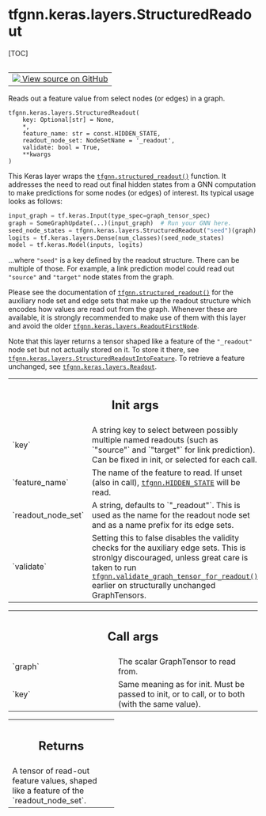 # tfgnn.keras.layers.StructuredReadout

[TOC]

<!-- Insert buttons and diff -->

<table class="tfo-notebook-buttons tfo-api nocontent" align="left">
<td>
  <a target="_blank" href="https://github.com/tensorflow/gnn/tree/master/tensorflow_gnn/keras/layers/graph_ops.py#L318-L412">
    <img src="https://www.tensorflow.org/images/GitHub-Mark-32px.png" />
    View source on GitHub
  </a>
</td>
</table>

Reads out a feature value from select nodes (or edges) in a graph.

<pre class="devsite-click-to-copy prettyprint lang-py tfo-signature-link">
<code>tfgnn.keras.layers.StructuredReadout(
    key: Optional[str] = None,
    *,
    feature_name: str = const.HIDDEN_STATE,
    readout_node_set: NodeSetName = &#x27;_readout&#x27;,
    validate: bool = True,
    **kwargs
)
</code></pre>

<!-- Placeholder for "Used in" -->

This Keras layer wraps the
<a href="../../../tfgnn/structured_readout.md"><code>tfgnn.structured_readout()</code></a>
function. It addresses the need to read out final hidden states from a GNN
computation to make predictions for some nodes (or edges) of interest. Its
typical usage looks as follows:

```python
input_graph = tf.keras.Input(type_spec=graph_tensor_spec)
graph = SomeGraphUpdate(...)(input_graph)  # Run your GNN here.
seed_node_states = tfgnn.keras.layers.StructuredReadout("seed")(graph)
logits = tf.keras.layers.Dense(num_classes)(seed_node_states)
model = tf.keras.Model(inputs, logits)
```

...where `"seed"` is a key defined by the readout structure. There can be
multiple of those. For example, a link prediction model could read out
`"source"` and `"target"` node states from the graph.

Please see the documentation of
<a href="../../../tfgnn/structured_readout.md"><code>tfgnn.structured_readout()</code></a>
for the auxiliary node set and edge sets that make up the readout structure
which encodes how values are read out from the graph. Whenever these are
available, it is strongly recommended to make use of them with this layer and
avoid the older
<a href="../../../tfgnn/keras/layers/ReadoutFirstNode.md"><code>tfgnn.keras.layers.ReadoutFirstNode</code></a>.

Note that this layer returns a tensor shaped like a feature of the `"_readout"`
node set but not actually stored on it. To store it there, see
<a href="../../../tfgnn/keras/layers/ReadoutNamedIntoFeature.md"><code>tfgnn.keras.layers.StructuredReadoutIntoFeature</code></a>.
To retrieve a feature unchanged, see
<a href="../../../tfgnn/keras/layers/Readout.md"><code>tfgnn.keras.layers.Readout</code></a>.

<!-- Tabular view -->

 <table class="responsive fixed orange">
<colgroup><col width="214px"><col></colgroup>
<tr><th colspan="2"><h2 class="add-link">Init args</h2></th></tr>

<tr>
<td>
`key`<a id="key"></a>
</td>
<td>
A string key to select between possibly multiple named readouts
(such as `"source"` and `"target"` for link prediction). Can be fixed
in init, or selected for each call.
</td>
</tr><tr>
<td>
`feature_name`<a id="feature_name"></a>
</td>
<td>
The name of the feature to read. If unset (also in call),
<a href="../../../tfgnn.md#HIDDEN_STATE"><code>tfgnn.HIDDEN_STATE</code></a> will be read.
</td>
</tr><tr>
<td>
`readout_node_set`<a id="readout_node_set"></a>
</td>
<td>
A string, defaults to `"_readout"`. This is used as the
name for the readout node set and as a name prefix for its edge sets.
</td>
</tr><tr>
<td>
`validate`<a id="validate"></a>
</td>
<td>
Setting this to false disables the validity checks for the
auxiliary edge sets. This is stronlgy discouraged, unless great care is
taken to run <a href="../../../tfgnn/validate_graph_tensor_for_readout.md"><code>tfgnn.validate_graph_tensor_for_readout()</code></a> earlier on
structurally unchanged GraphTensors.
</td>
</tr>
</table>

<!-- Tabular view -->

 <table class="responsive fixed orange">
<colgroup><col width="214px"><col></colgroup>
<tr><th colspan="2"><h2 class="add-link">Call args</h2></th></tr>

<tr>
<td>
`graph`<a id="graph"></a>
</td>
<td>
The scalar GraphTensor to read from.
</td>
</tr><tr>
<td>
`key`<a id="key"></a>
</td>
<td>
Same meaning as for init. Must be passed to init, or to call,
or to both (with the same value).
</td>
</tr>
</table>

<!-- Tabular view -->

 <table class="responsive fixed orange">
<colgroup><col width="214px"><col></colgroup>
<tr><th colspan="2"><h2 class="add-link">Returns</h2></th></tr>
<tr class="alt">
<td colspan="2">
A tensor of read-out feature values, shaped like a feature of the
`readout_node_set`.
</td>
</tr>

</table>
